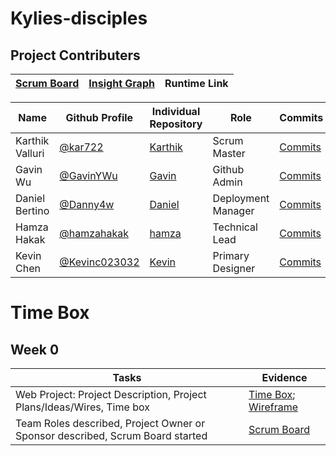# Kylies-disciples

## Project Contributers

|[Scrum Board](https://github.com/kar722/kylies-disciples/projects/1)|[Insight Graph](https://github.com/kar722/kylies-disciples/graphs/contributors)|Runtime Link|
| - | - | - |

|Name|Github Profile|Individual Repository|Role|Commits|
| - | - | - | - | - |
|Karthik Valluri|[@kar722](https://github.com/kar722)|[Karthik](https://github.com/kar722/CSPTri3/tree/gh-pages)|Scrum Master|[Commits](https://github.com/kar722/kylies-disciples/commits?author=kar722)|
|Gavin Wu|[@GavinYWu](https://github.com/GavinYWu)|[Gavin](https://github.com/GavinYWu/Gavin/tree/gh-pages)|Github Admin|[Commits](https://github.com/kar722/kylies-disciples/commits?author=GavinYWu)|
|Daniel Bertino|[@Danny4w](https://github.com/Danny4w)|[Daniel](https://github.com/Danny4w/csp-tri3/tree/gh-pages)|Deployment Manager|[Commits](https://github.com/kar722/kylies-disciples/commits?author=Danny4w)|
|Hamza Hakak|[@hamzahakak](https://github.com/hamzahakak)|[hamza](https://github.com/hamzahakak/hamzahakak) |Technical Lead|[Commits](https://github.com/kar722/kylies-disciples/commits?author=hamzahakak)|
|Kevin Chen|[@Kevinc023032](https://github.com/Kevinc023032)|[Kevin](https://github.com/Kevinc023032/Tri-3-Thingy)|Primary Designer|[Commits](https://github.com/kar722/kylies-disciples/commits?author=Kevinc023032)|

# Time Box
## Week 0
|Tasks|Evidence|
| - | - |
|Web Project: Project Description, Project Plans/Ideas/Wires, Time box|[Time Box](https://github.com/kar722/kylies-disciples#readme); [Wireframe](https://github.com/kar722/kylies-disciples/wiki/Ideation)|
|Team Roles described, Project Owner or Sponsor described, Scrum Board started|[Scrum Board](https://github.com/kar722/kylies-disciples/projects/1)|
